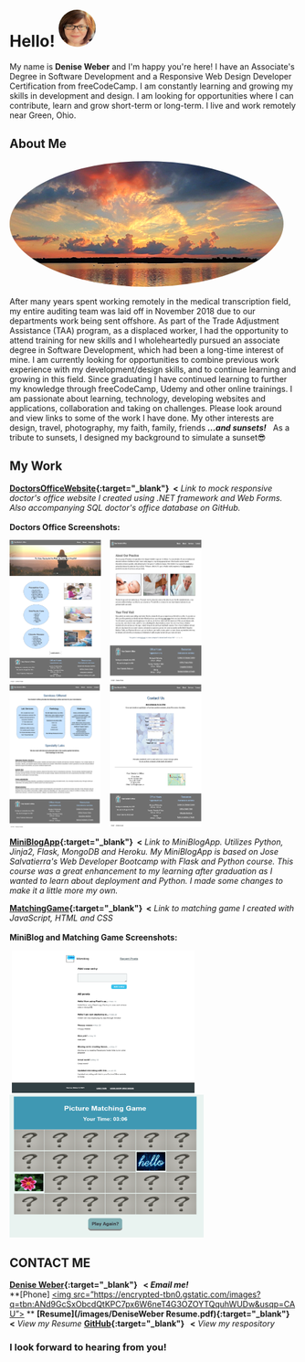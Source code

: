 
# Hello!  <a href="url"><img src="/images/me.png" width="65" height="65" padding="0 30px" margin-top="20px" style="border-radius:50%" alt="picture of Denise" ></a>

My name is **Denise Weber** and I'm happy you're here! I have an Associate's Degree in Software Development and a Responsive Web Design Developer Certification from freeCodeCamp. I am constantly learning and growing my skills in development and design. I am looking for opportunities where I can contribute, learn and grow short-term or long-term. I live and work remotely near Green, Ohio. 

## About Me
<p float="center" padding-left="60px" padding-right="60px">
<img src="images/sunset.png" width="480" height="220" style="border-radius:50%" alt="picture of sunset">
</p>

After many years spent working remotely in the medical transcription field, my entire auditing team was laid off in November 2018 due to our departments work being sent offshore. As part of the Trade Adjustment Assistance (TAA) program, as a displaced worker, I had the opportunity to attend training for new skills and I wholeheartedly pursued an associate degree in Software Development, which had been a long-time interest of mine. I am currently looking for opportunities to combine previous work experience with my development/design skills, and to continue learning and growing in this field. Since graduating I have continued learning to further my knowledge through freeCodeCamp, Udemy and other online trainings. I am passionate about learning, technology, developing websites and applications, collaboration and taking on challenges. Please look around and view links to some of the work I have done. My other interests are design, travel, photography, my faith, family, friends **_...and sunsets!_** &nbsp; As a tribute to sunsets, I designed my background to simulate a sunset😎 
<br>
## My Work
 



**[DoctorsOfficeWebsite](http://yourdoctorsoffice2021.azurewebsites.net){:target="_blank"}&nbsp; <**  _Link to mock responsive doctor's office website I created using .NET framework and Web Forms. Also accompanying SQL doctor's office database on GitHub._  <br>
<br>
**Doctors Office Screenshots:**

<p float="center">
  <img src="/images/home.png" width="160" height="250"> &nbsp;&nbsp;
  <img src="/images/about.png" width="160" height="250"> &nbsp;&nbsp;
  <img src="/images/services.png" width="160" height="250"> &nbsp;&nbsp;
  <img src="/images/contact.png" width="160" height="250"> 
  </p>

**[MiniBlogApp](http://dweber-microblog-app.herokuapp.com){:target="_blank"}&nbsp; <** _Link to MiniBlogApp. Utilizes Python, Jinja2, Flask, MongoDB and Heroku. My MiniBlogApp is based on Jose Salvatierra's Web Developer Bootcamp with Flask and Python course. This course was a great enhancement to my learning after graduation as I wanted to learn about deployment and Python. I made some changes to make it a little more my own._ 

**[MatchingGame](https://deniseweberdev.com/matchGame/){:target="_blank"}&nbsp; <** _Link to matching game I created with JavaScript, HTML and CSS_ <br>
<br>
**MiniBlog and Matching Game Screenshots:**
<p float="left">
&nbsp;<img src="/images/miniblogapp.png" width="320" height="250"> &nbsp;&nbsp;
&nbsp;<img src="/images/PictureMatchingGameJavaScript.PNG" width="340" height="250">&nbsp;
</p> 


## CONTACT ME 
**[Denise Weber](mailto:dweber0001@gmail.com?subject=[GitHub]%20Source%20MyPortfolio){:target="_blank"} &nbsp; <  _Email me!_**  
**[Phone] <a href=”tel:1-330-212-1204″><img src=”https://encrypted-tbn0.gstatic.com/images?q=tbn:ANd9GcSxObcdQtKPC7px6W6neT4G3OZOYTQquhWUDw&usqp=CAU”></a>
**
**[Resume](/images/DeniseWeber Resume.pdf){:target="_blank"}&nbsp; <** _View my Resume_
**[GitHub](http://github.com/dweber0001){:target="_blank"}&nbsp;&nbsp; <** _View my respository_


### I look forward to hearing from you! 
